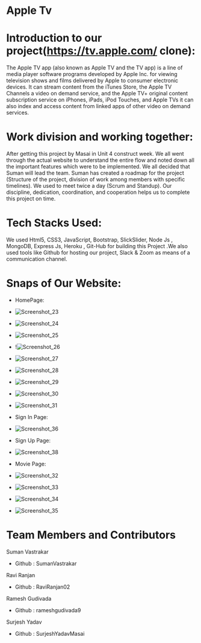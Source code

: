 # Apple Tv 
# Introduction to our project(https://tv.apple.com/ clone):

The Apple TV app (also known as Apple TV and the TV app) is a line of media player software programs developed by Apple Inc. 
for viewing television shows and films delivered by Apple to consumer electronic devices. 
It can stream content from the iTunes Store, the Apple TV Channels a video on demand service, 
and the Apple TV+ original content subscription service on iPhones, iPads, iPod Touches, 
and Apple TVs it can also index and access content from linked apps of other video on demand services.


# Work division and working together:

After getting this project by Masai in Unit 4 construct week. 
We all went through the actual website to understand the entire flow and noted down all the important features which were to be implemented. 
We all decided that Suman will lead the team. Suman has created a roadmap for the project (Structure of the project, 
division of work among members with specific timelines). We used to meet twice a day (Scrum and Standup). 
Our discipline, dedication, coordination, and cooperation helps us to complete this project on time.

# Tech Stacks Used:
We used Html5, CSS3, JavaScript, Bootstrap, SlickSlider, Node Js , MongoDB, Express Js, Heroku ,
Git-Hub for building this Project .We also used tools like Github for hosting our project, Slack & Zoom as means of a communication channel.


# Snaps of Our Website:

* HomePage:
 
* ![Screenshot_23](https://user-images.githubusercontent.com/91020498/165447490-9303e5f5-4087-476e-9d55-ff9d9fab6a9f.png)

* ![Screenshot_24](https://user-images.githubusercontent.com/91020498/165447724-d211b881-28d7-4527-9827-81ece2e9b711.png)

* ![Screenshot_25](https://user-images.githubusercontent.com/91020498/165447773-7ad0479b-1e97-49d9-a62c-e57703a5c690.png)

* !![Screenshot_26](https://user-images.githubusercontent.com/91020498/165447801-5a2a2482-cb1f-45d4-be5a-92eac149b9f2.png)

* ![Screenshot_27](https://user-images.githubusercontent.com/91020498/165447837-e668f562-0635-454d-b864-ed492923ccc7.png)

* ![Screenshot_28](https://user-images.githubusercontent.com/91020498/165447865-36487b8d-1364-45d6-82fa-6640a207ce81.png)

* ![Screenshot_29](https://user-images.githubusercontent.com/91020498/165447882-a08227a8-8b4f-4f92-9266-295c947e9106.png)

* ![Screenshot_30](https://user-images.githubusercontent.com/91020498/165448012-b48ec73b-d3a6-4b63-8890-8f8205819cda.png)

* ![Screenshot_31](https://user-images.githubusercontent.com/91020498/165448063-ccd8c86b-cdb3-4ada-a1f7-405f5e3851b8.png)




* Sign In Page:
* ![Screenshot_36](https://user-images.githubusercontent.com/91020498/165448147-3b5bac60-0f56-42ed-8137-9735ea11e88b.png)



* Sign Up Page:
* ![Screenshot_38](https://user-images.githubusercontent.com/91020498/165448200-88e985c6-7f48-4198-b5e9-6c378b3513de.png)



* Movie Page:
* ![Screenshot_32](https://user-images.githubusercontent.com/91020498/165448249-2944cab6-a196-4375-b9a8-b996a173682e.png)

* ![Screenshot_33](https://user-images.githubusercontent.com/91020498/165448319-6364cbc7-b7de-4e69-85a4-7569ad696629.png)

* ![Screenshot_34](https://user-images.githubusercontent.com/91020498/165448338-a3a200dc-4238-40f0-8da4-eb6923cfa602.png)

* ![Screenshot_35](https://user-images.githubusercontent.com/91020498/165448359-dab349d6-4955-4da4-abb2-2b121f139e43.png)



# Team Members and Contributors

Suman Vastrakar
* Github : SumanVastrakar

Ravi Ranjan
* Github : RaviRanjan02

Ramesh Gudivada
* Github : rameshgudivada9

Surjesh Yadav
* Github : SurjeshYadavMasai











